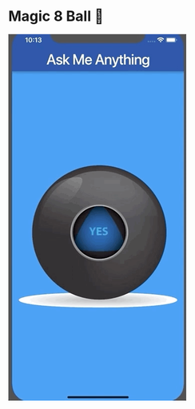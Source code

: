 # Magic 8 Ball 🎱

![Finished App](https://github.com/nikhil914/Magick_ball-App/blob/master/8-ball-flutter-gif.gif)


